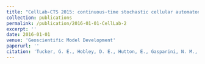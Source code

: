 ```yaml
---
title: "CellLab-CTS 2015: continuous-time stochastic cellular automaton modeling using Landlab."
collection: publications
permalink: /publication/2016-01-01-CellLab-2
excerpt: ''
date: 2016-01-01
venue: 'Geoscientific Model Development'
paperurl: ''
citation: 'Tucker, G. E., Hobley, D. E., Hutton, E., Gasparini, N. M., Istanbulluoglu, E., Adams, J. M., & <b>Nudurupati, S. S.</b> (2016). CellLab-CTS 2015: continuous-time stochastic cellular automaton modeling using Landlab. Geoscientific Model Development, 9(2), 823-839.'
---
```


